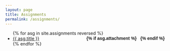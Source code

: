 ```yaml
---
layout: page
title: Assignments
permalink: /assignments/
---
```

<!-- 
## 1- simulation on NS2 <br>
## 2- Installing and Initializing Firewalls <br>
## 3- Working with Encryption and Cryptography Softwares <br> -->

<ul id="archive">
{% for asg in site.assignments reversed %}
      <li class="archiveposturl" style="background: transparent">
        <span><a href="{{ asg.url | prepend: site.baseurl}}">{{ asg.title }}</a></span>
<strong style="font-size:100%; font-family: 'Titillium Web', sans-serif; float:right">
<a title="Download problems (pdf)" href="{{ asg.pdf | prepend: site.baseurl }}"><i class="fas fa-file-pdf"></i></a> 
{% if asg.attachment %}
&nbsp; <a title="Download attachments (zip)" href="{{ asg.attachment | prepend: site.baseurl }}"><i class="fas fa-file-archive"></i></a>
{% endif %}
</strong> 
      </li>
{% endfor %}
</ul>